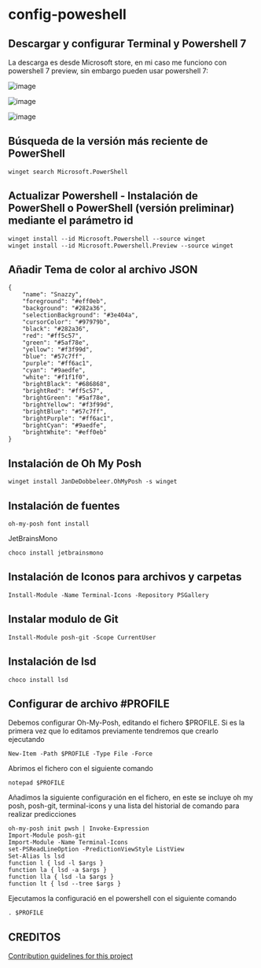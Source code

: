 # config-poweshell

## Descargar y configurar Terminal y Powershell 7
La descarga es desde Microsoft store, en mi caso me funciono con powershell 7 preview, sin embargo pueden usar powershell 7:

![image](https://github.com/kevin-alexis/config-poweshell/assets/77393819/b275a198-e1ae-421b-b22a-8f3d3817eff9)

![image](https://github.com/kevin-alexis/config-poweshell/assets/77393819/8bf81caf-ea50-4180-b330-360a73d1f45a)

![image](https://github.com/kevin-alexis/config-poweshell/assets/77393819/bba0ae20-81c5-4d78-90ca-e11ab549f504)

## Búsqueda de la versión más reciente de PowerShell
```
winget search Microsoft.PowerShell
```

## Actualizar Powershell - Instalación de PowerShell o PowerShell (versión preliminar) mediante el parámetro id
```
winget install --id Microsoft.Powershell --source winget
winget install --id Microsoft.Powershell.Preview --source winget
```

## Añadir Tema de color al archivo JSON
```
{
	"name": "Snazzy",
	"foreground": "#eff0eb",
	"background": "#282a36",
	"selectionBackground": "#3e404a",
	"cursorColor": "#97979b",
	"black": "#282a36",
	"red": "#ff5c57",
	"green": "#5af78e",
	"yellow": "#f3f99d",
	"blue": "#57c7ff",
	"purple": "#ff6ac1",
	"cyan": "#9aedfe",
	"white": "#f1f1f0",
	"brightBlack": "#686868",
	"brightRed": "#ff5c57",
	"brightGreen": "#5af78e",
	"brightYellow": "#f3f99d",
	"brightBlue": "#57c7ff",
	"brightPurple": "#ff6ac1",
	"brightCyan": "#9aedfe",
	"brightWhite": "#eff0eb"
}
```

## Instalación de Oh My Posh

```
winget install JanDeDobbeleer.OhMyPosh -s winget
```

## Instalación de fuentes
```
oh-my-posh font install
```

JetBrainsMono
```
choco install jetbrainsmono
```

## Instalación de Iconos para archivos y carpetas
```
Install-Module -Name Terminal-Icons -Repository PSGallery
```

## Instalar modulo de Git

```
Install-Module posh-git -Scope CurrentUser
```

## Instalación de lsd
```
choco install lsd
```

## Configurar de archivo #PROFILE

Debemos configurar Oh-My-Posh, editando el fichero $PROFILE. Si es la primera vez que lo editamos previamente tendremos que crearlo ejecutando

```
New-Item -Path $PROFILE -Type File -Force
```

Abrimos el fichero con el siguiente comando
```
notepad $PROFILE
```

Añadimos la siguiente configuración en el fichero, en este se incluye oh my posh, posh-git, terminal-icons y una lista del historial de comando para realizar predicciones
```
oh-my-posh init pwsh | Invoke-Expression
Import-Module posh-git
Import-Module -Name Terminal-Icons
set-PSReadLineOption -PredictionViewStyle ListView
Set-Alias ls lsd
function l { lsd -l $args }
function la { lsd -a $args }
function lla { lsd -la $args }
function lt { lsd --tree $args }
```

Ejecutamos la configuració en el powershell con el siguiente comando
```
. $PROFILE
```

## CREDITOS
[Contribution guidelines for this project](https://github.com/Richienb/windows-terminal-snazzy/blob/main/snazzy.json)


